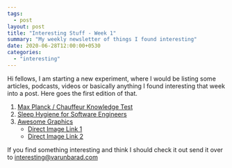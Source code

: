 ```yaml
---
tags:
  - post
layout: post
title: "Interesting Stuff - Week 1"
summary: "My weekly newsletter of things I found interesting"
date: 2020-06-28T12:00:00+0530
categories:
  - "interesting"
---
```


Hi fellows, I am starting a new experiment, where I would be listing some articles, podcasts, videos or basically anything I found interesting that week into a post. Here goes the first edition of that.

1. [Max Planck / Chauffeur Knowledge Test](https://fs.blog/2015/09/two-types-of-knowledge)
2. [Sleep Hygiene for Software Engineers](https://sklum.github.io/2020/06/14/sleep-hygiene-for-software-engineers.html)
3. [Awesome Graphics](https://www.nytimes.com/interactive/2020/06/09/magazine/remote-work-covid.html)
    - [Direct Image Link 1](https://static01.nyt.com/images/2020/06/14/magazine/14mag-remote/14mag-remote-superJumbo.jpg)
    - [Direct Image Link 2](https://static01.nyt.com/images/2020/06/14/magazine/14mag-remote-02/14mag-remote-02-superJumbo.jpg)

If you find something interesting and think I should check it out send it over to [interesting@varunbarad.com](mailto:interesting@varunbarad.com)
